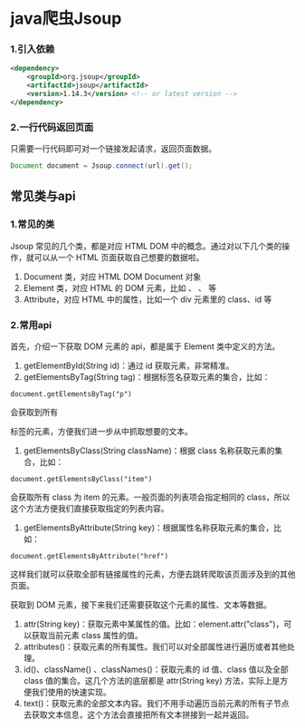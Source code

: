 # java爬虫Jsoup

### 1.引入依赖

```xml
<dependency>
    <groupId>org.jsoup</groupId>
    <artifactId>jsoup</artifactId>
    <version>1.14.3</version> <!-- or latest version -->
</dependency>
```

### 2.一行代码返回页面

只需要一行代码即可对一个链接发起请求，返回页面数据。

```java
Document document = Jsoup.connect(url).get();
```

## 常见类与api

### 1.常见的类

Jsoup 常见的几个类，都是对应 HTML DOM 中的概念。通过对以下几个类的操作，就可以从一个 HTML 页面获取自己想要的数据啦。

1. Document 类，对应 HTML DOM Document 对象
2. Element 类，对应 HTML 的 DOM 元素，比如 、
   、 等
3. Attribute，对应 HTML 中的属性，比如一个 div 元素里的 class、id 等

### 2.常用api

首先，介绍一下获取 DOM 元素的 api，都是属于 Element 类中定义的方法。

1. getElementById(String id)：通过 id 获取元素，非常精准。
2. getElementsByTag(String tag)：根据标签名获取元素的集合，比如：

```text
document.getElementsByTag("p")
```

会获取到所有

标签的元素，方便我们进一步从中抓取想要的文本。

1. getElementsByClass(String className)：根据 class 名称获取元素的集合，比如：

```text
document.getElementsByClass("item")
```

会获取所有 class 为 item 的元素。一般页面的列表项会指定相同的 class，所以这个方法方便我们直接获取指定的列表内容。

1. getElementsByAttribute(String key)：根据属性名称获取元素的集合，比如：

```text
document.getElementsByAttribute("href")
```

这样我们就可以获取全部有链接属性的元素，方便去跳转爬取该页面涉及到的其他页面。

获取到 DOM 元素，接下来我们还需要获取这个元素的属性、文本等数据。

1. attr(String key)：获取元素中某属性的值。比如：element.attr("class")，可以获取当前元素 class 属性的值。
2. attributes()：获取元素的所有属性。我们可以对全部属性进行遍历或者其他处理。
3. id()、className() 、classNames()：获取元素的 id 值、class 值以及全部 class 值的集合。这几个方法的底层都是 attr(String key) 方法，实际上是方便我们使用的快速实现。
4. text()：获取元素的全部文本内容。我们不用手动遍历当前元素的所有子节点去获取文本信息，这个方法会直接把所有文本拼接到一起并返回。
